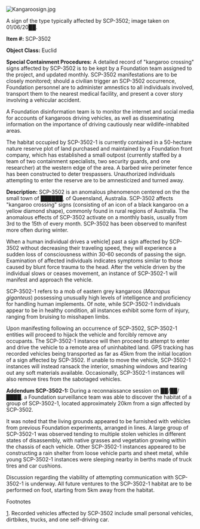 ![Kangaroosign.jpg](http://scp-wiki.wdfiles.com/local--files/scp-3502/Kangaroosign.jpg)

A sign of the type typically affected by SCP-3502; image taken on 01/06/20██.

**Item #:** SCP-3502

**Object Class:** Euclid

**Special Containment Procedures:** A detailed record of "kangaroo crossing" signs affected by SCP-3502 is to be kept by a Foundation team assigned to the project, and updated monthly. SCP-3502 manifestations are to be closely monitored; should a civilian trigger an SCP-3502 occurrence, Foundation personnel are to administer amnestics to all individuals involved, transport them to the nearest medical facility, and present a cover story involving a vehicular accident.

A Foundation disinformation team is to monitor the internet and social media for accounts of kangaroos driving vehicles, as well as disseminating information on the importance of driving cautiously near wildlife-inhabited areas.

The habitat occupied by SCP-3502-1 is currently contained in a 50-hectare nature reserve plot of land purchased and maintained by a Foundation front company, which has established a small outpost (currently staffed by a team of two containment specialists, two security guards, and one researcher) at the western edge of the area. A barbed wire perimeter fence has been constructed to deter trespassers. Unauthorized individuals attempting to enter the reserve are to be amnesticized and turned away.

**Description:** SCP-3502 is an anomalous phenomenon centered on the the small town of ██████, of Queensland, Australia. SCP-3502 affects "kangaroo crossing" signs (consisting of an icon of a black kangaroo on a yellow diamond shape), commonly found in rural regions of Australia. The anomalous effects of SCP-3502 activate on a monthly basis, usually from 3rd to the 15th of every month. SCP-3502 has been observed to manifest more often during winter.

When a human individual drives a vehicle[1](javascript:;) past a sign affected by SCP-3502 without decreasing their traveling speed, they will experience a sudden loss of consciousness within 30-60 seconds of passing the sign. Examination of affected individuals indicates symptoms similar to those caused by blunt force trauma to the head. After the vehicle driven by the individual slows or ceases movement, an instance of SCP-3502-1 will manifest and approach the vehicle.

SCP-3502-1 refers to a mob of eastern grey kangaroos (_Macropus giganteus_) possessing unusually high levels of intelligence and proficiency for handling human implements. Of note, while SCP-3502-1 individuals appear to be in healthy condition, all instances exhibit some form of injury, ranging from bruising to misshapen limbs.

Upon manifesting following an occurrence of SCP-3502, SCP-3502-1 entities will proceed to hijack the vehicle and forcibly remove any occupants. The SCP-3502-1 instance will then proceed to attempt to enter and drive the vehicle to a remote area of uninhabited land. GPS tracking has recorded vehicles being transported as far as 45km from the initial location of a sign affected by SCP-3502. If unable to move the vehicle, SCP-3502-1 instances will instead ransack the interior, smashing windows and tearing out any soft materials available. Occasionally, SCP-3502-1 instances will also remove tires from the sabotaged vehicles.

**Addendum SCP-3502-1:** During a reconnaissance session on ██/██/████, a Foundation surveillance team was able to discover the habitat of a group of SCP-3502-1, located approximately 20km from a sign affected by SCP-3502.

It was noted that the living grounds appeared to be furnished with vehicles from previous Foundation experiments, arranged in lines. A large group of SCP-3502-1 was observed tending to multiple stolen vehicles in different states of disassembly, with native grasses and vegetation growing within the chassis of each vehicle. Other SCP-3502-1 instances appeared to be constructing a rain shelter from loose vehicle parts and sheet metal, while young SCP-3502-1 instances were sleeping nearby in berths made of truck tires and car cushions.

Discussion regarding the viability of attempting communication with SCP-3502-1 is underway. All future ventures to the SCP-3502-1 habitat are to be performed on foot, starting from 5km away from the habitat.

Footnotes

[1](javascript:;). Recorded vehicles affected by SCP-3502 include small personal vehicles, dirtbikes, trucks, and one self-driving car.